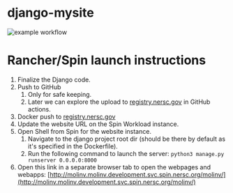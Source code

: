 # django-mysite
![example workflow](https://github.com/satyarth934/django-mysite/actions/workflows/docker-image.yml/badge.svg)


# Rancher/Spin launch instructions
1. Finalize the Django code.
2. Push to GitHub
    1. Only for safe keeping.
    2. Later we can explore the upload to [registry.nersc.gov](http://registry.nersc.gov) in GitHub actions.
3. Docker push to [registry.nersc.gov](http://registry.nersc.gov) 
4. Update the website URL on the Spin Workload instance.
5. Open Shell from Spin for the website instance.
    1. Navigate to the django project root dir (should be there by default as it's specified in the Dockerfile).
    2. Run the following command to launch the server:
    `python3 manage.py runserver 0.0.0.0:8000`
6. Open this link in a separate browser tab to open the webpages and webapps:
[http://molinv.molinv.development.svc.spin.nersc.org/molinv/](http://molinv.molinv.development.svc.spin.nersc.org/molinv/)
